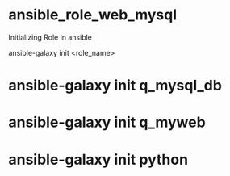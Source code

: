 # ansible_role_web_mysql

Initializing Role in ansible

ansible-galaxy init <role_name>

# ansible-galaxy init q_mysql_db
# ansible-galaxy init q_myweb
# ansible-galaxy init python

